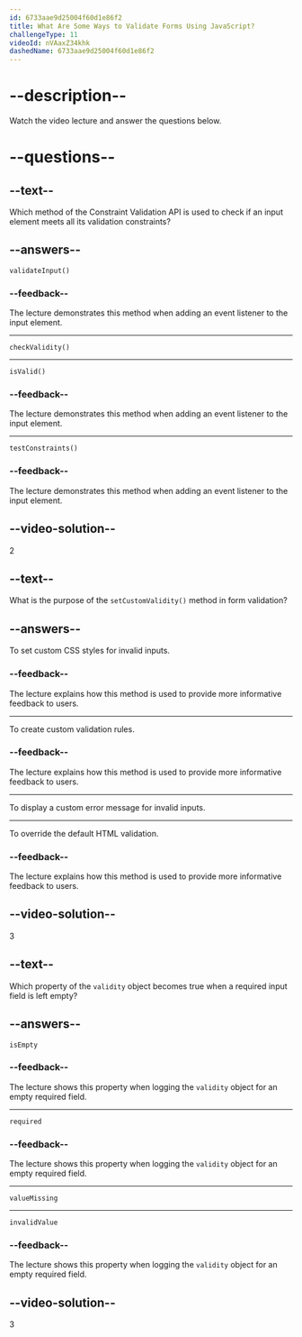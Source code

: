 ```yaml
---
id: 6733aae9d25004f60d1e86f2
title: What Are Some Ways to Validate Forms Using JavaScript?
challengeType: 11
videoId: nVAaxZ34khk
dashedName: 6733aae9d25004f60d1e86f2
---
```


# --description--

Watch the video lecture and answer the questions below.

# --questions--

## --text--

Which method of the Constraint Validation API is used to check if an input element meets all its validation constraints?

## --answers--

`validateInput()`

### --feedback--

The lecture demonstrates this method when adding an event listener to the input element.

---

`checkValidity()`

---

`isValid()`

### --feedback--

The lecture demonstrates this method when adding an event listener to the input element.

---

`testConstraints()`

### --feedback--

The lecture demonstrates this method when adding an event listener to the input element.

## --video-solution--

2

## --text--

What is the purpose of the `setCustomValidity()` method in form validation?

## --answers--

To set custom CSS styles for invalid inputs.

### --feedback--

The lecture explains how this method is used to provide more informative feedback to users.

---

To create custom validation rules.

### --feedback--

The lecture explains how this method is used to provide more informative feedback to users.

---

To display a custom error message for invalid inputs.

---

To override the default HTML validation.

### --feedback--

The lecture explains how this method is used to provide more informative feedback to users.

## --video-solution--

3

## --text--

Which property of the `validity` object becomes true when a required input field is left empty?

## --answers--

`isEmpty`

### --feedback--

The lecture shows this property when logging the `validity` object for an empty required field.

---

`required`

### --feedback--

The lecture shows this property when logging the `validity` object for an empty required field.

---

`valueMissing`

---

`invalidValue`

### --feedback--

The lecture shows this property when logging the `validity` object for an empty required field.

## --video-solution--

3
